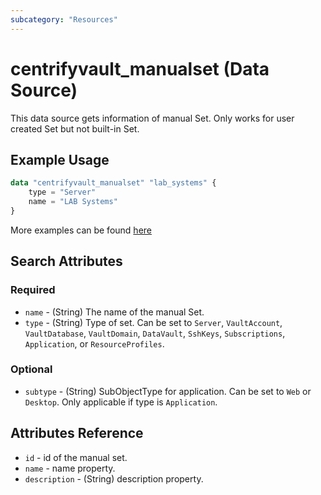 ```yaml
---
subcategory: "Resources"
---
```


# centrifyvault_manualset (Data Source)

This data source gets information of manual Set. Only works for user created Set but not built-in Set.

## Example Usage

```terraform
data "centrifyvault_manualset" "lab_systems" {
    type = "Server"
    name = "LAB Systems"
}
```

More examples can be found [here](https://github.com/marcozj/terraform-provider-centrifyvault/tree/main/examples/centrifyvault_manualset)

## Search Attributes

### Required

- `name` - (String) The name of the manual Set.
- `type` - (String) Type of set. Can be set to `Server`, `VaultAccount`, `VaultDatabase`, `VaultDomain`, `DataVault`, `SshKeys`, `Subscriptions`, `Application`, or `ResourceProfiles`.

### Optional

- `subtype` - (String) SubObjectType for application. Can be set to `Web` or `Desktop`. Only applicable if type is `Application`.

## Attributes Reference

- `id` - id of the manual set.
- `name` - name property.
- `description` - (String) description property.
